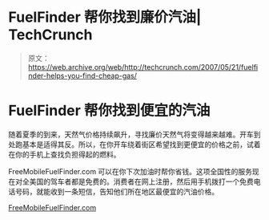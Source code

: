 # FuelFinder 帮你找到廉价汽油| TechCrunch

> 原文：<https://web.archive.org/web/http://techcrunch.com/2007/05/21/fuelfinder-helps-you-find-cheap-gas/>

# FuelFinder 帮你找到便宜的汽油

随着夏季的到来，天然气价格持续飙升，寻找廉价天然气将变得越来越难。开车到处跑基本是适得其反。所以，在你开车绕着街区希望找到更便宜的价格之前，试着在你的手机上查找负担得起的燃料。

FreeMobileFuelFinder.com 可以在你下次加油时帮你省钱。这项全国性的服务现在对全美国的驾车者都是免费的。消费者在网上注册，然后用手机拨打一个免费电话号码，就能收到一条短信，告知他们所在地区最便宜的汽油价格。

[FreeMobileFuelFinder.com](https://web.archive.org/web/20130628150737/http://freemobilefuelfinder.com/index.html)